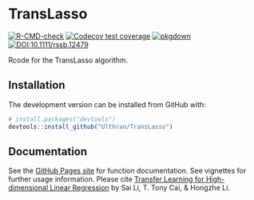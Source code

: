 # TransLasso

<!-- badges: start -->
[![R-CMD-check](https://github.com/Ulthran/TransLasso/workflows/R-CMD-check/badge.svg)](https://github.com/Ulthran/TransLasso/actions)
[![Codecov test coverage](https://codecov.io/gh/Ulthran/TransLasso/branch/main/graph/badge.svg)](https://app.codecov.io/gh/Ulthran/TransLasso?branch=main)
[![pkgdown](https://github.com/Ulthran/TransLasso/actions/workflows/pkgdown.yaml/badge.svg)](https://ulthran.github.io/TransLasso/)
[![DOI:10.1111/rssb.12479](https://badgen.net/badge/Published%20in/RSSB/blue)](https://doi.org/10.1111/rssb.12479)
<!-- badges: end -->

Rcode for the TransLasso algorithm.

## Installation

The development version can be installed from GitHub with:

```r
# install.packages("devtools")
devtools::install_github("Ulthran/TransLasso")
```

## Documentation

See the [GitHub Pages site](https://ulthran.github.io/TransLasso/) for function documentation. See vignettes for further usage information. Please cite [Transfer Learning for High-dimensional Linear Regression](https://arxiv.org/abs/2006.10593) by Sai Li, T. Tony Cai, & Hongzhe Li.
